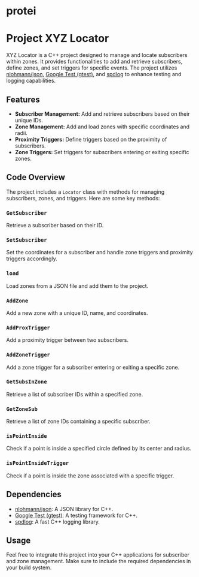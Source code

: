 # protei

# Project XYZ Locator

XYZ Locator is a C++ project designed to manage and locate subscribers within zones. It provides functionalities to add and retrieve subscribers, define zones, and set triggers for specific events. The project utilizes [nlohmann/json](https://github.com/nlohmann/json), [Google Test (gtest)](https://github.com/google/googletest), and [spdlog](https://github.com/gabime/spdlog) to enhance testing and logging capabilities.

## Features

- **Subscriber Management:** Add and retrieve subscribers based on their unique IDs.
- **Zone Management:** Add and load zones with specific coordinates and radii.
- **Proximity Triggers:** Define triggers based on the proximity of subscribers.
- **Zone Triggers:** Set triggers for subscribers entering or exiting specific zones.

## Code Overview

The project includes a `Locator` class with methods for managing subscribers, zones, and triggers. Here are some key methods:

### `GetSubscriber`

Retrieve a subscriber based on their ID.

### `SetSubscriber`

Set the coordinates for a subscriber and handle zone triggers and proximity triggers accordingly.

### `load`

Load zones from a JSON file and add them to the project.

### `AddZone`

Add a new zone with a unique ID, name, and coordinates.

### `AddProxTrigger`

Add a proximity trigger between two subscribers.

### `AddZoneTrigger`

Add a zone trigger for a subscriber entering or exiting a specific zone.

### `GetSubsInZone`

Retrieve a list of subscriber IDs within a specified zone.

### `GetZoneSub`

Retrieve a list of zone IDs containing a specific subscriber.

### `isPointInside`

Check if a point is inside a specified circle defined by its center and radius.

### `isPointInsideTrigger`

Check if a point is inside the zone associated with a specific trigger.

## Dependencies

- [nlohmann/json](https://github.com/nlohmann/json): A JSON library for C++.
- [Google Test (gtest)](https://github.com/google/googletest): A testing framework for C++.
- [spdlog](https://github.com/gabime/spdlog): A fast C++ logging library.

## Usage

Feel free to integrate this project into your C++ applications for subscriber and zone management. Make sure to include the required dependencies in your build system.

